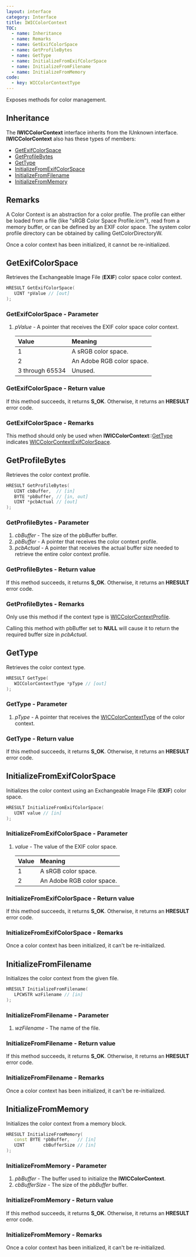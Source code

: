 ```yaml
---
layout: interface
category: Interface
title: IWICColorContext
TOC:
  - name: Inheritance
  - name: Remarks
  - name: GetExifColorSpace
  - name: GetProfileBytes
  - name: GetType
  - name: InitializeFromExifColorSpace
  - name: InitializeFromFilename
  - name: InitializeFromMemory
code:
  - key: WICColorContextType
---
```


Exposes methods for color management.

## Inheritance

The **IWICColorContext** interface inherits from the IUnknown interface.
**IWICColorContext** also has these types of members:

- [GetExifColorSpace](#getexifcolorspace)
- [GetProfileBytes](#getprofilebytes)
- [GetType](#gettype)
- [InitializeFromExifColorSpace](#initializefromexifcolorspace)
- [InitializeFromFilename](#initializefromfilename)
- [InitializeFromMemory](#initializefrommemory)

## Remarks

A Color Context is an abstraction for a color profile. The profile can either be loaded from a file (like "sRGB Color Space Profile.icm"), read from a memory buffer, or can be defined by an EXIF color space. The system color profile directory can be obtained by calling GetColorDirectoryW.

Once a color context has been initialized, it cannot be re-initialized.

## GetExifColorSpace

Retrieves the Exchangeable Image File (**EXIF**) color space color context.

```cpp
HRESULT GetExifColorSpace(
   UINT *pValue // [out]
);
```

### GetExifColorSpace - Parameter

1. _pValue_ - A pointer that receives the EXIF color space color context.

   | Value           | Meaning                   |
   | :-------------- | :------------------------ |
   | 1               | A sRGB color space.       |
   | 2               | An Adobe RGB color space. |
   | 3 through 65534 | Unused.                   |

### GetExifColorSpace - Return value

If this method succeeds, it returns **S_OK**.
Otherwise, it returns an **HRESULT** error code.

### GetExifColorSpace - Remarks

This method should only be used when **IWICColorContext**::[GetType](#gettype) indicates [WICColorContextExifColorSpace][wccecs].

[wccecs]: WICColorContextType

## GetProfileBytes

Retrieves the color context profile.

```cpp
HRESULT GetProfileBytes(
   UINT cbBuffer,  // [in]
   BYTE *pbBuffer, // [in, out]
   UINT *pcbActual // [out]
);
```

### GetProfileBytes - Parameter

1. _cbBuffer_ - The size of the pbBuffer buffer.
2. _pbBuffer_ - A pointer that receives the color context profile.
3. _pcbActual_ - A pointer that receives the actual buffer size needed to retrieve the entire color context profile.

### GetProfileBytes - Return value

If this method succeeds, it returns **S_OK**.
Otherwise, it returns an **HRESULT** error code.

### GetProfileBytes - Remarks

Only use this method if the context type is [WICColorContextProfile][wccecs].

Calling this method with pbBuffer set to **NULL** will cause it to return the required buffer size in *pcbActual*.

## GetType

Retrieves the color context type.

```cpp
HRESULT GetType(
   WICColorContextType *pType // [out]
);
```

### GetType - Parameter

1. _pType_ - A pointer that receives the [WICColorContextType][wccecs] of the color context.

### GetType - Return value

If this method succeeds, it returns **S_OK**.
Otherwise, it returns an **HRESULT** error code.

## InitializeFromExifColorSpace

Initializes the color context using an Exchangeable Image File (**EXIF**) color space.

```cpp
HRESULT InitializeFromExifColorSpace(
   UINT value // [in]
);
```

### InitializeFromExifColorSpace - Parameter

1. _value_ - The value of the EXIF color space.

   | Value | Meaning                   |
   | :---- | :------------------------ |
   | 1     | A sRGB color space.       |
   | 2     | An Adobe RGB color space. |

### InitializeFromExifColorSpace - Return value

If this method succeeds, it returns **S_OK**.
Otherwise, it returns an **HRESULT** error code.

### InitializeFromExifColorSpace - Remarks

Once a color context has been initialized, it can't be re-initialized.

## InitializeFromFilename

Initializes the color context from the given file.

```cpp
HRESULT InitializeFromFilename(
   LPCWSTR wzFilename // [in]
);
```

### InitializeFromFilename - Parameter

1. *wzFilename* - The name of the file.

### InitializeFromFilename - Return value

If this method succeeds, it returns **S_OK**.
Otherwise, it returns an **HRESULT** error code.

### InitializeFromFilename - Remarks

Once a color context has been initialized, it can't be re-initialized.

## InitializeFromMemory

Initializes the color context from a memory block.

```cpp
HRESULT InitializeFromMemory(
   const BYTE *pbBuffer,   // [in]
   UINT       cbBufferSize // [in]
);
```

### InitializeFromMemory - Parameter

1. *pbBuffer* - The buffer used to initialize the **IWICColorContext**.
2. *cbBufferSize* - The size of the *pbBuffer* buffer.

### InitializeFromMemory - Return value

If this method succeeds, it returns **S_OK**.
Otherwise, it returns an **HRESULT** error code.

### InitializeFromMemory - Remarks

Once a color context has been initialized, it can't be re-initialized.
